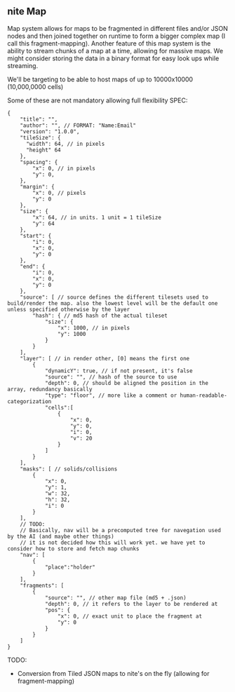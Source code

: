 nite Map
--------


Map system allows for maps to be fragmented in different files and/or JSON nodes and then joined together on runtime to form a bigger complex map (I call this fragment-mapping).
Another feature of this map system is the ability to stream chunks of a map at a time, allowing for massive maps. We might consider storing the data in a binary format for easy look ups while
streaming.

We'll be targeting to be able to host maps of up to 10000x10000 (10,000,0000 cells)

Some of these are not mandatory allowing full flexibility
SPEC:
```
{
    "title": "",
    "author": "", // FORMAT: "Name:Email"
    "version": "1.0.0",
    "tileSize": {
      "width": 64, // in pixels
      "height" 64
    },
    "spacing": {
        "x": 0, // in pixels
        "y": 0,
    },
    "margin": {
        "x": 0, // pixels
        "y": 0
    },
    "size": {
        "x": 64, // in units. 1 unit = 1 tileSize
        "y": 64
    },
    "start": {
        "i": 0,
        "x": 0,
        "y": 0
    },
    "end": {
        "i": 0,
        "x": 0,
        "y": 0
    },    
    "source": [ // source defines the different tilesets used to build/render the map. also the lowest level will be the default one unless specified otherwise by the layer
        "hash": { // md5 hash of the actual tileset
            "size": {
                "x": 1000, // in pixels
                "y": 1000
            }
        }
    ],
    "layer": [ // in render other, [0] means the first one
        {
            "dynamicY": true, // if not present, it's false
            "source": "", // hash of the source to use
            "depth": 0, // should be aligned the position in the array, redundancy basically
            "type": "floor", // more like a comment or human-readable-categorization
            "cells":[
                {
                    "x": 0,
                    "y": 0,
                    "i": 0,
                    "v": 20
                }                
            ]            
        }
    ],
    "masks": [ // solids/collisions
        {
            "x": 0,
            "y": 1,
            "w": 32,
            "h": 32,
            "i": 0            
        }
    ],
    // TODO:
    // Basically, nav will be a precomputed tree for navegation used by the AI (and maybe other things)
    // it is not decided how this will work yet. we have yet to consider how to store and fetch map chunks
    "nav": [
        {
            "place":"holder"
        }
    ],
    "fragments": [
        {
            "source": "", // other map file (md5 + .json)
            "depth": 0, // it refers to the layer to be rendered at
            "pos": {
                "x": 0, // exact unit to place the fragment at
                "y": 0
            }
        }
    ]
}
```
TODO:
- Conversion from Tiled JSON maps to nite's on the fly (allowing for fragment-mapping)